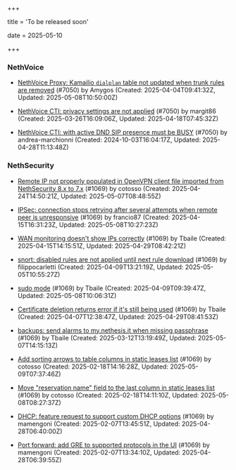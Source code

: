 +++

title = 'To be released soon'

date = 2025-05-10

+++

### NethVoice

- [NethVoice Proxy: Kamailio `dialplan` table not updated when trunk rules are removed](https://github.com/NethServer/dev/issues/7379) (#7050) by Amygos (Created: 2025-04-04T09:41:32Z, Updated: 2025-05-08T10:50:00Z)

- [NethVoice CTI: privacy settings are not applied](https://github.com/NethServer/dev/issues/7363) (#7050) by margit86 (Created: 2025-03-26T16:09:06Z, Updated: 2025-04-18T07:45:32Z)

- [NethVoice CTI: with active DND SIP presence must be BUSY](https://github.com/NethServer/dev/issues/7050) (#7050) by andrea-marchionni (Created: 2024-10-03T16:04:17Z, Updated: 2025-04-28T11:13:48Z)

### NethSecurity

- [Remote IP not properly populated in OpenVPN client file imported from NethSecurity 8.x to 7.x](https://github.com/NethServer/nethsecurity/issues/1188) (#1069) by cotosso (Created: 2025-04-24T14:50:21Z, Updated: 2025-05-07T08:48:55Z)

- [IPSec: connection stops retrying after several attempts when remote peer is unresponsive](https://github.com/NethServer/nethsecurity/issues/1179) (#1069) by francio87 (Created: 2025-04-15T16:31:23Z, Updated: 2025-05-08T10:27:23Z)

- [WAN monitoring doesn't show IPs correctly](https://github.com/NethServer/nethsecurity/issues/1175) (#1069) by Tbaile (Created: 2025-04-15T14:15:51Z, Updated: 2025-04-29T08:42:21Z)

- [snort: disabled rules are not applied until next rule download](https://github.com/NethServer/nethsecurity/issues/1165) (#1069) by filippocarletti (Created: 2025-04-09T13:21:19Z, Updated: 2025-05-05T10:55:27Z)

- [sudo mode](https://github.com/NethServer/nethsecurity/issues/1164) (#1069) by Tbaile (Created: 2025-04-09T09:39:47Z, Updated: 2025-05-08T10:06:31Z)

- [Certificate deletion returns error if it's still being used](https://github.com/NethServer/nethsecurity/issues/1156) (#1069) by Tbaile (Created: 2025-04-07T12:38:47Z, Updated: 2025-04-29T08:41:53Z)

- [backups: send alarms to my.nethesis.it when missing passphrase](https://github.com/NethServer/nethsecurity/issues/1119) (#1069) by Tbaile (Created: 2025-03-12T13:19:49Z, Updated: 2025-05-07T14:15:13Z)

- [Add sorting arrows to table columns in static leases list](https://github.com/NethServer/nethsecurity/issues/1087) (#1069) by cotosso (Created: 2025-02-18T14:16:28Z, Updated: 2025-05-09T07:37:46Z)

- [Move "reservation name" field to the last column in static leases list](https://github.com/NethServer/nethsecurity/issues/1086) (#1069) by cotosso (Created: 2025-02-18T14:11:10Z, Updated: 2025-05-08T08:27:37Z)

- [DHCP: feature request to support custom DHCP options](https://github.com/NethServer/nethsecurity/issues/1070) (#1069) by mamengoni (Created: 2025-02-07T13:45:51Z, Updated: 2025-04-28T06:40:00Z)

- [Port forward: add GRE to supported protocols in the UI](https://github.com/NethServer/nethsecurity/issues/1069) (#1069) by mamengoni (Created: 2025-02-07T13:34:10Z, Updated: 2025-04-28T06:39:55Z)

